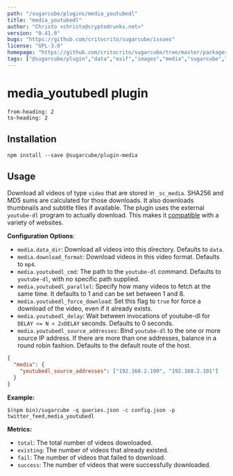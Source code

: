 ```yaml
---
path: "/sugarcube/plugins/media_youtubedl"
title: "media_youtubedl"
author: "Christo <christo@cryptodrunks.net>"
version: "0.41.0"
bugs: "https://github.com/critocrito/sugarcube/issues"
license: "GPL-3.0"
homepage: "https://github.com/critocrito/sugarcube/tree/master/packages/plugin-media#readme"
tags: ["@sugarcube/plugin","data","exif","images","media","sugarcube","sugarcube plugin","sugarcube-plugin","transformation"]
---
```

# media_youtubedl plugin

```toc
from-heading: 2
to-heading: 2
```

## Installation

```shell
npm install --save @sugarcube/plugin-media
```


## Usage

Download all videos of type `video` that are stored in `_sc_media`. SHA256 and MD5 sums are calculated for those downloads. It also downloads thumbnails and subtitle files if available. The plugin uses the external `youtube-dl` program to actually download. This makes it [compatible](https://rg3.github.io/youtube-dl/supportedsites.html) with a variety of websites.

**Configuration Options**:

-   `media.data_dir`: Download all videos into this directory. Defaults to `data`.
-   `media.download_format`: Download videos in this video format. Defaults to `mp4`.
-   `media.youtubedl_cmd`: The path to the `youtube-dl` command. Defaults to `youtube-dl`, with no specific path supplied.
-   `media.youtubedl_parallel`: Specify how many videos to fetch at the same time. It defaults to 1 and can be set between 1 and 8.
-   `media.youtubedl_force_download`: Set this flag to `true` for force a download of the video, even if it already exists.
-   `media.youtubedl_delay`: Wait between invocations of youtube-dl for `DELAY <= N < 2xDELAY` seconds. Defaults to 0 seconds.
-   `media.youtubedl_source_addresses`: Bind `youtube-dl` to the one or more source IP address. If there are more than one addresses, balance in a round robin fashion. Defaults to the default route of the host.

```json
{
  "media": {
    "youtubedl_source_addresses": ["192.168.2.100", "192.168.2.101"]
  }
}
```

**Example:**

```shell
$(npm bin)/sugarcube -q queries.json -c config.json -p twitter_feed,media_youtubedl
```

**Metrics:**

-   `total`: The total number of videos downloaded.
-   `existing`: The number of videos that already existed.
-   `fail`: The number of videos that failed to download.
-   `success`: The number of videos that were successfully downloaded.
